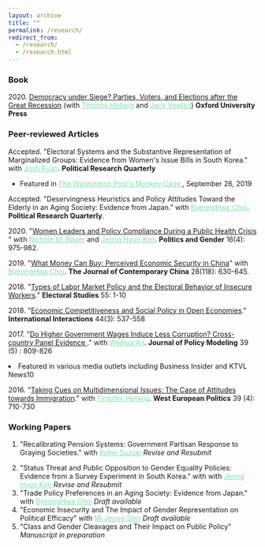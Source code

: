 ```yaml
---
layout: archive
title: ""
permalink: /research/
redirect_from: 
  - /research/
  - /research.html
---
```


### Book 
<dl>
2020. <a href="https://global.oup.com/academic/product/democracy-under-siege-9780198846208?lang=en&cc=us">Democracy under Siege? Parties, Voters, and Elections after the Great Recession</a> (with <a href="http://mypage.iu.edu/~thellwig/" style="color: #82E0AA">Timothy Hellwig</a> and <a href="http://www.jackvowles.com/Welcome.html" style="color: #82E0AA">Jack Vowles</a>) <b>Oxford University Press</b>
  
</dl>

### Peer-reviewed Articles
<dl>
Accepted. "Electoral Systems and the Substantive Representation of Marginalized Groups: Evidence from Women's Issue Bills in South Korea." with <a href="https://joshmryan.github.io/" style="color: #82E0AA">Josh Ryan</a>. <b>Political Research Quarterly</b> <a href="https://www.dropbox.com/s/oi00id1w3hef6gp/KweonRyan_Abstract.pdf?dl=0"><i style="margin-right: 0.5em; color: #82E0AA;" class="fa fa-file-text-o"></i></a>  

<ul><li>Featured in <a href="https://www.washingtonpost.com/politics/2019/09/26/metoo-crusaders-south-korea-want-reform-election-system-plan-could-deliver-more-legislation-womens-issues/?fbclid=IwAR1WjUFb-veiiSlpZCiOPgLVaXhanaiugkwNEfQRtQwPhdTxlqt4q1kl0-Y" style="color: #82E0AA"> The Washington Post's Monkey Cage </a>, September 26, 2019</li></ul>
</dl>

<dl>
 Accepted. "Deservingness Heuristics and Policy Attitudes Toward the Elderly in an Aging Society: Evidence from Japan.” with <a href="https://sites.google.com/site/byeonghwac/" style="color: #82E0AA">ByeongHwa Choi</a>. <b>Political Research Quarterly</b>.  
</dl>

<dl>
2020. "<a href="https://www.cambridge.org/core/journals/politics-and-gender/article/women-leaders-and-policy-compliance-during-a-public-health-crisis/F0C1DD547BF83FF6C729B17AFC127C1A">Women Leaders and Policy Compliance During a Public Health Crisis </a>" with <a href="http://www.nicholebauer.com/" style="color: #82E0AA">Nichole M. Bauer</a> and <a href="https://jeonghyunkim.com/" style="color: #82E0AA">Jeong Hyun Kim</a>. <b>Politics and Gender</b> 16(4): 975-982. <a href="https://www.cambridge.org/core/journals/politics-and-gender/article/women-leaders-and-policy-compliance-during-a-public-health-crisis/F0C1DD547BF83FF6C729B17AFC127C1A"><i style="margin-right: 0.5em; color: #82E0AA;" class="fa fa-file-text-o"></i></a>
</dl>


<dl>
2019. "<a href="https://doi.org/10.1080/10670564.2018.1557950">What Money Can Buy: Perceived Economic Security in China</a>" with <a href="https://sites.google.com/site/byeonghwac/" style="color: #82E0AA">ByeongHwa Choi</a>. <b>The Journal of Contemporary China</b> 28(118): 630-645. <a href="https://doi.org/10.1080/10670564.2018.1557950"><i style="margin-right: 0.5em; color: #82E0AA;" class="fa fa-file-text-o"></i></a> <a href="https://doi.org/10.7910/DVN/8S5IRV"><i style="margin-right: 0.5em; color: #82E0AA;" class="fa fa-database"></i></a> 
</dl>

<dl>
2018. "<a href="https://www.sciencedirect.com/science/article/pii/S0261379418300519">Types of Labor Market Policy and the Electoral Behavior of Insecure Workers</a>." <b>Electoral Studies</b> 55: 1-10 <a href="https://www.dropbox.com/s/z33nr5npqugodnm/Kweon2018_ES_Preprint.pdf?dl=0"><i style="margin-right: 0.5em; color: #82E0AA;" class="fa fa-file-text-o"></i></a> <a href="https://dataverse.harvard.edu/dataset.xhtml?persistentId=doi:10.7910/DVN/ZVB9FG"><i style="margin-right: 0.5em; color: #82E0AA;" class="fa fa-database"></i></a> 
</dl>

<dl>
2018. "<a href="https://www.tandfonline.com/doi/abs/10.1080/03050629.2018.1382489?journalCode=gini20">Economic Competitiveness and Social Policy in Open Economies</a>." <b>International Interactions</b> 44(3): 537-558 <a href="https://www.dropbox.com/s/8g0xemop3qy5ktk/Kweon2018_II_Preprint.pdf?dl=0"><i style="margin-right: 0.5em; color: #82E0AA;" class="fa fa-file-text-o"></i></a>  <a href="https://doi.org/10.7910/DVN/T89DK6"><i style="margin-right: 0.5em; color: #82E0AA;" class="fa fa-database"></i></a> 
</dl>  

<dl>
2017. "<a href="https://www.sciencedirect.com/science/article/pii/S0161893817300194">Do Higher Government Wages Induce Less Corruption? Cross-country Panel Evidence </a>." with <a href="https://sites.google.com/view/weihuaan/home" style="color: #82E0AA">Weihua An</a>. <b>Journal of Policy Modeling</b> 39 (5) : 809-826 <a href="https://www.sciencedirect.com/science/article/pii/S0161893817300194"><i style="margin-right: 0.5em; color: #82E0AA;" class="fa fa-file-text-o"></i></a>  
</dl>  

<li>Featured in various media outlets including Business Insider and KTVL News10</li> 

<dl>
2016. "<a href="https://www.tandfonline.com/doi/abs/10.1080/01402382.2015.1136491">Taking Cues on Multidimensional Issues: The Case of Attitudes towards Immigration</a>." with <a href="http://mypage.iu.edu/~thellwig/" style="color: #82E0AA">Timothy Hellwig</a>. <b>West European Politics</b> 39 (4): 710-730 <a href="https://www.dropbox.com/s/p02anx3l7sjrsep/Hellwig%26Kweon2016_WEP.pdf?dl=0"><i style="margin-right: 0.5em; color: #82E0AA;" class="fa fa-file-text-o"></i></a>  <a href="https://www.dropbox.com/s/zf19p7eh7927rxx/Hellwig%26Kweon2016_WEP_SI.pdf?dl=0"><i style="margin-right: 0.5em; color: #82E0AA;" class="fa fa-database"></i></a> 
</dl>  

### Working Papers

1. "Recalibrating Pension Systems: Government Partisan Response to Graying Societies." with <a href="https://koheisuzuki.weebly.com/" style="color: #82E0AA">Kohei Suzuki</a> *Revise and Resubmit*

<ol start="2">
<li>"Status Threat and Public Opposition to Gender Equality Policies: Evidence from a Survey Experiment in South Korea." with with <a href="https://jeonghyunkim.com/" style="color: #82E0AA">Jeong Hyun Kim</a> <i>Revise and Resubmit</i> <a href="https://www.dropbox.com/s/6fp1dnamfz95odn/Kim%26Kweon_StatusThreat_Abstract.pdf?dl=0"><i style="margin-right: 0.5em; color: #82E0AA;" class="fa fa-file-text-o"></i></a>  </li> 

<li>"Trade Policy Preferences in an Aging Society: Evidence from Japan." with <a href="https://sites.google.com/site/byeonghwac/" style="color: #82E0AA">ByeongHwa Choi</a> <i>Draft available</i></li>

<li> "Economic Insecurity and The Impact of Gender Representation on Political Efficacy" with <a href="https://www.mijeongshin.com/" style="color: #82E0AA">Mi Jeong Shin</a> <i>Draft available</i> </li>

<li>"Class and Gender Cleavages and Their Impact on Public Policy" <i>Manuscript in preparation</i> <a href="https://www.dropbox.com/s/g07b1hapzp0u37m/Kweon_Abst_Social%20Cleavages%20and%20Policy%20Priorities.pdf?dl=0"><i style="margin-right: 0.5em; color: #82E0AA;" class="fa fa-file-text-o"></i></a></li>
 </ol>





